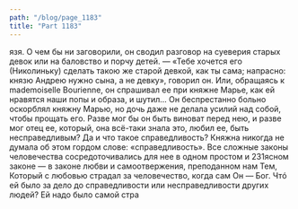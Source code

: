 ```yaml
---
path: "/blog/page_1183"
title: "Part 1183"
---
```


язя. О чем бы ни заговорили, он сводил разговор на суеверия старых девок или на баловство и порчу детей. — «Тебе хочется его (Николиньку) сделать такою же старой девкой, как ты сама; напрасно: князю Андрею нужно сына, а не девку», говорил он. Или, обращаясь к mademoiselle Bourienne, он спрашивал ее при княжне Марье, как ей нравятся наши попы и образа, и шутил...
Он беспрестанно больно оскорблял княжну Марью, но дочь даже не делала усилий над собой, чтобы прощать его. Разве мог бы он быть виноват перед нею, и разве мог отец ее, который, она всё-таки знала это, любил ее, быть несправедливым? Да и что такое справедливость? Княжна никогда не думала об этом гордом слове: «справедливость». Все сложные законы человечества сосредоточивались для нее в одном простом и 231ясном законе — в законе любви и самоотвержения, преподанном нам Тем, Который с любовью страдал за человечество, когда сам Он — Бог. Чтó ей было за дело до справедливости или несправедливости других людей? Ей надо было самой стра
